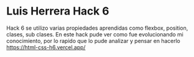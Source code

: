 # Luis Herrera Hack 6
Hack 6 se utilizo varias propiedades aprendidas como flexbox, position, clases, sub clases. En este hack pude ver como fue evolucionando mi conocimiento, por lo rapido que lo pude analizar y pensar en hacerlo
https://html-css-h6.vercel.app/
